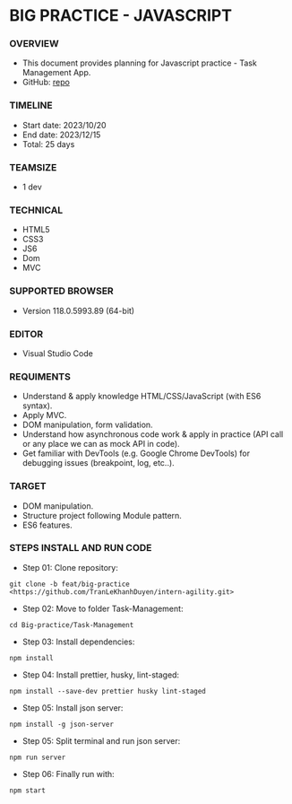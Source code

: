 # BIG PRACTICE - JAVASCRIPT 

### OVERVIEW

- This document provides planning for Javascript practice - Task Management App.
- GitHub: [repo](https://github.com/TranLeKhanhDuyen/intern-agility/tree/feat/big-practice)

### TIMELINE

- Start date: 2023/10/20
- End date: 2023/12/15
- Total: 25 days

### TEAMSIZE

- 1 dev

### TECHNICAL

- HTML5
- CSS3
- JS6
- Dom
- MVC

### SUPPORTED BROWSER

- Version 118.0.5993.89 (64-bit)

### EDITOR

- Visual Studio Code

### REQUIMENTS

- Understand & apply knowledge HTML/CSS/JavaScript (with ES6 syntax).
- Apply MVC.
- DOM manipulation, form validation.
- Understand how asynchronous code work & apply in practice (API call or any place we can as mock API in code).
- Get familiar with DevTools (e.g. Google Chrome DevTools) for debugging issues (breakpoint, log, etc..).

### TARGET

- DOM manipulation.
- Structure project following Module pattern.
- ES6 features.

### STEPS INSTALL AND RUN CODE

- Step 01: Clone repository:

```
git clone -b feat/big-practice <https://github.com/TranLeKhanhDuyen/intern-agility.git>
```

- Step 02: Move to folder Task-Management:

```
cd Big-practice/Task-Management
```

- Step 03: Install dependencies:

```
npm install
```

- Step 04: Install prettier, husky, lint-staged:

```
npm install --save-dev prettier husky lint-staged 
```

- Step 05: Install json server:

```
npm install -g json-server
```

- Step 05: Split terminal and run json server:

```
npm run server
```

- Step 06: Finally run with:

```
npm start
```

